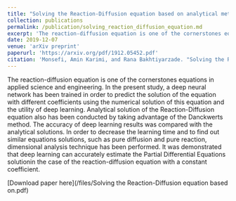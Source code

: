 ```yaml
---
title: "Solving the Reaction-Diffusion equation based on analytical methods and deep learning algorithm; the Case study of sulfate attack to concrete"
collection: publications
permalink: /publication/solving_reaction_diffusion_equation.md
excerpt: 'The reaction-diffusion equation is one of the cornerstones equations in applied science and engineering. In the present study, a deep neural network has been trained in order to predict the solution of the equation with different coefficients using the numerical solution of this equation and the utility of deep learning. Analytical solution of the Reaction-Diffusion equation also has been conducted by taking advantage of the Danckwerts method. The accuracy of deep learning results was compared with the analytical solutions. In order to decrease the learning time and to find out similar equations solutions, such as pure diffusion and pure reaction, dimensional analysis technique has been performed. It was demonstrated that deep learning can accurately estimate the Partial Differential Equations solutionin the case of the reaction-diffusion equation with a constant coefficient.'
date: 2019-12-07
venue: 'arXiv preprint'
paperurl: 'https://arxiv.org/pdf/1912.05452.pdf'
citation: 'Monsefi, Amin Karimi, and Rana Bakhtiyarzade. "Solving the Reaction-Diffusion equation based on analytical methods and deep learning algorithm; the Case study of sulfate attack to concrete." arXiv preprint arXiv:1912.05452 (2019).'
---
```


The reaction-diffusion equation is one of the cornerstones equations in applied science and engineering. In the present study, a deep neural network has been trained in order to predict the solution of the equation with different coefficients using the numerical solution of this equation and the utility of deep learning. Analytical solution of the Reaction-Diffusion equation also has been conducted by taking advantage of the Danckwerts method. The accuracy of deep learning results was compared with the analytical solutions. In order to decrease the learning time and to find out similar equations solutions, such as pure diffusion and pure reaction, dimensional analysis technique has been performed. It was demonstrated that deep learning can accurately estimate the Partial Differential Equations solutionin the case of the reaction-diffusion equation with a constant coefficient.

[Download paper here](/files/Solving the Reaction-Diffusion equation based on.pdf)